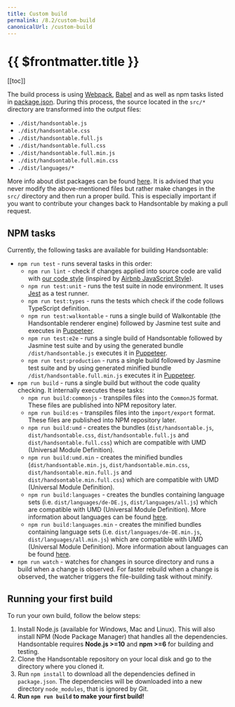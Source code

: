 ```yaml
---
title: Custom build
permalink: /8.2/custom-build
canonicalUrl: /custom-build
---
```


# {{ $frontmatter.title }}

[[toc]]

The build process is using [Webpack](https://webpack.js.org/), [Babel](https://babeljs.io/) and as well as npm tasks listed in [package.json](https://github.com/handsontable/handsontable/blob/master/package.json). During this process, the source located in the `src/*` directory are transformed into the output files:

* `./dist/handsontable.js`
* `./dist/handsontable.css`
* `./dist/handsontable.full.js`
* `./dist/handsontable.full.css`
* `./dist/handsontable.full.min.js`
* `./dist/handsontable.full.min.css`
* `./dist/languages/*`

More info about dist packages can be found [here](https://github.com/handsontable/handsontable/blob/master/dist/README.md). It is advised that you never modify the above-mentioned files but rather make changes in the `src/` directory and then run a proper build. This is especially important if you want to contribute your changes back to Handsontable by making a pull request.

## NPM tasks

Currently, the following tasks are available for building Handsontable:

* `npm run test` - runs several tasks in this order:
  * `npm run lint` - check if changes applied into source code are valid with [our code style](https://github.com/handsontable/handsontable/blob/master/.eslintrc) (inspired by [Airbnb JavaScript Style](https://github.com/airbnb/javascript)).
  * `npm run test:unit` - runs the test suite in node environment. It uses [Jest](https://facebook.github.io/jest/) as a test runner.
  * `npm run test:types` - runs the tests which check if the code follows TypeScript definition.
  * `npm run test:walkontable` - runs a single build of Walkontable (the Handsontable renderer engine) followed by Jasmine test suite and executes in [Puppeteer](https://github.com/GoogleChrome/puppeteer).
  * `npm run test:e2e` - runs a single build of Handsontable followed by Jasmine test suite and by using the generated bundle `/dist/handsontable.js` executes it in [Puppeteer](https://github.com/GoogleChrome/puppeteer).
  * `npm run test:production` - runs a single build followed by Jasmine test suite and by using generated minified bundle `/dist/handsontable.full.min.js` executes it in [Puppeteer](https://github.com/GoogleChrome/puppeteer).
* `npm run build` - runs a single build but without the code quality checking. It internally executes these tasks:
  * `npm run build:commonjs` - transpiles files into the `CommonJS` format. These files are published into NPM repository later.
  * `npm run build:es` - transpiles files into the `import/export` format. These files are published into NPM repository later.
  * `npm run build:umd` - creates the bundles (`dist/handsontable.js`, `dist/handsontable.css`, `dist/handsontable.full.js` and `dist/handsontable.full.css`) which are compatible with UMD (Universal Module Definition).
  * `npm run build:umd.min` - creates the minified bundles (`dist/handsontable.min.js`, `dist/handsontable.min.css`, `dist/handsontable.min.full.js` and `dist/handsontable.min.full.css`) which are compatible with UMD (Universal Module Definition).
  * `npm run build:languages` - creates the bundles containing language sets (i.e. `dist/languages/de-DE.js`, `dist/languages/all.js`) which are compatible with UMD (Universal Module Definition). More information about languages can be found [here](internationalization.md).
  * `npm run build:languages.min` - creates the minified bundles containing language sets (i.e. `dist/languages/de-DE.min.js`, `dist/languages/all.min.js`) which are compatible with UMD (Universal Module Definition). More information about languages can be found [here](internationalization.md).
* `npm run watch` - watches for changes in source directory and runs a build when a change is observed. For faster rebuild when a change is observed, the watcher triggers the file-building task without minify.

## Running your first build

To run your own build, follow the below steps:

1. Install Node.js (available for Windows, Mac and Linux). This will also install NPM (Node Package Manager) that handles all the dependencies. Handsontable requires **Node.js >=10** and **npm >=6** for building and testing.
2. Clone the Handsontable repository on your local disk and go to the directory where you cloned it.
3. Run `npm install` to download all the dependencies defined in `package.json`. The dependencies will be downloaded into a new directory `node_modules`, that is ignored by Git.
4. **Run `npm run build` to make your first build!**
